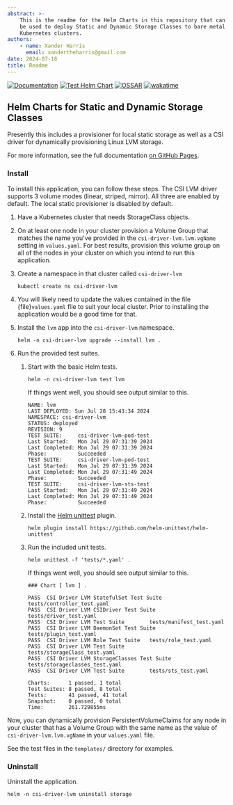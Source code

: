 ```yaml
---
abstract: >-
    This is the readme for the Helm Charts in this repository that can
    be used to deploy Static and Dynamic Storage Classes to bare metal
    Kubernetes clusters.
authors:
    - name: Xander Harris
      email: xandertheharris@gmail.com
date: 2024-07-18
title: Readme
---
```


[![Documentation](https://github.com/edwardtheharris/helm-storage-classes/actions/workflows/documentation.yml/badge.svg)](https://github.com/edwardtheharris/helm-storage-classes/actions/workflows/documentation.yml)
[![Test Helm Chart](https://github.com/edwardtheharris/helm-storage-classes/actions/workflows/helm.yml/badge.svg)](https://github.com/edwardtheharris/helm-storage-classes/actions/workflows/helm.yml)
[![OSSAR](https://img.shields.io/github/actions/workflow/status/edwardtheharris/helm-storage-classes/ossar.yml?branch=main&style=flat-square&logo=githubactions&logoColor=%230F1689&logoSize=auto&label=OSSAR)](https://github.com/edwardtheharris/helm-storage-classes/actions/workflows/ossar.yml)
[![wakatime](https://wakatime.com/badge/github/edwardtheharris/helm-storage-classes.svg)](https://wakatime.com/badge/github/edwardtheharris/helm-storage-classes)

## Helm Charts for Static and Dynamic Storage Classes

Presently this includes a provisioner for local static storage as well as
a CSI driver for dynamically provisioning Linux LVM storage.

For more information, see the full documentation
[on GitHub Pages](https://edwardtheharris.github.io/helm-storage-classes/).

### Install

To install this application, you can follow these steps. The CSI LVM driver
supports 3 volume modes (linear, striped, mirror). All three are enabled by
default. The local static provisioner is disabled by default.

1. Have a Kubernetes cluster that needs StorageClass objects.
2. On at least one node in your cluster provision a Volume Group that matches
   the name you've provided in the `csi-driver-lvm.lvm.vgName` setting in
   `values.yaml`. For best results, provision this volume group on all of the
   nodes in your cluster on which you intend to run this application.
3. Create a namespace in that cluster called `csi-driver-lvm`

   ```shell
   kubectl create ns csi-driver-lvm
   ```

4. You will likely need to update the values contained in the file
   {file}`values.yaml` file to suit your local cluster. Prior to installing
   the application would be a good time for that.
5. Install the `lvm` app into the `csi-driver-lvm` namespace.

   ```shell
   helm -n csi-driver-lvm upgrade --install lvm .
   ```

6. Run the provided test suites.
   1. Start with the basic Helm tests.

      ```shell
      helm -n csi-driver-lvm test lvm
      ```

      If things went well, you should see output similar to this.

      ```shell
      NAME: lvm
      LAST DEPLOYED: Sun Jul 28 15:43:34 2024
      NAMESPACE: csi-driver-lvm
      STATUS: deployed
      REVISION: 9
      TEST SUITE:     csi-driver-lvm-pod-test
      Last Started:   Mon Jul 29 07:31:39 2024
      Last Completed: Mon Jul 29 07:31:39 2024
      Phase:          Succeeded
      TEST SUITE:     csi-driver-lvm-pod-test
      Last Started:   Mon Jul 29 07:31:39 2024
      Last Completed: Mon Jul 29 07:31:49 2024
      Phase:          Succeeded
      TEST SUITE:     csi-driver-lvm-sts-test
      Last Started:   Mon Jul 29 07:31:49 2024
      Last Completed: Mon Jul 29 07:31:49 2024
      Phase:          Succeeded
      ```

   2. Install the
      [Helm unittest](https://github.com/helm-unittest/helm-unittest) plugin.

      ```shell
      helm plugin install https://github.com/helm-unittest/helm-unittest
      ```

   3. Run the included unit tests.

      ```shell
      helm unittest -f 'tests/*.yaml' .
      ```

      If things went well, you should see output similar to this.

      ```shell
      ### Chart [ lvm ] .

      PASS  CSI Driver LVM StatefulSet Test Suite    tests/controller_test.yaml
      PASS  CSI Driver LVM CSIDriver Test Suite      tests/driver_test.yaml
      PASS  CSI Driver LVM Test Suite        tests/manifest_test.yaml
      PASS  CSI Driver LVM DaemonSet Test Suite      tests/plugin_test.yaml
      PASS  CSI Driver LVM Role Test Suite   tests/role_test.yaml
      PASS  CSI Driver LVM Test Suite        tests/storageClass_test.yaml
      PASS  CSI Driver LVM StorageClasses Test Suite tests/storageclasses_test.yaml
      PASS  CSI Driver LVM Test Suite        tests/sts_test.yaml

      Charts:      1 passed, 1 total
      Test Suites: 8 passed, 8 total
      Tests:       41 passed, 41 total
      Snapshot:    0 passed, 0 total
      Time:        261.729855ms
      ```

Now, you can dynamically provision PersistentVolumeClaims for any node in your
cluster that has a Volume Group with the same name as the value of
`csi-driver-lvm.lvm.vgName` in your `values.yaml` file.

See the test files in the `templates/` directory for examples.

### Uninstall

Uninstall the application.

```shell
helm -n csi-driver-lvm uninstall storage
```
